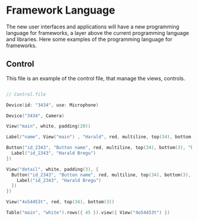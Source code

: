 # Framework Language
The new user interfaces and applications will have a new programming language for frameworks, a layer above the current programming language and libraries. Here some examples of the programming language for frameworks.

## Control
This file is an example of the control file, that manage the views, controls.

```swift

// Control.file

Device(id: "3434", use: Microphone)

Device("3434", Camera)

View("main", white, padding(20))

Label("name", View("main") , "Harald", red, multiline, top(34), bottom(3), backgroundWhite)

Button("id_2343", "Button name", red, multiline, top(34), bottom(3), "backgroundWhite", func() {
  Label("id_2343", "Harald Bregu")
})

View("detail", white, padding(3), {
  Button("id_2343", "Button name", red, multiline, top(34), bottom(3), "backgroundWhite", func() {
    Label("id_2343", "Harald Bregu")
  })
})

View("4o54453t", red, top(34), bottom(3))

Table("main", "white").rows({ 45 }).view({ View("4o54453t") })

```
